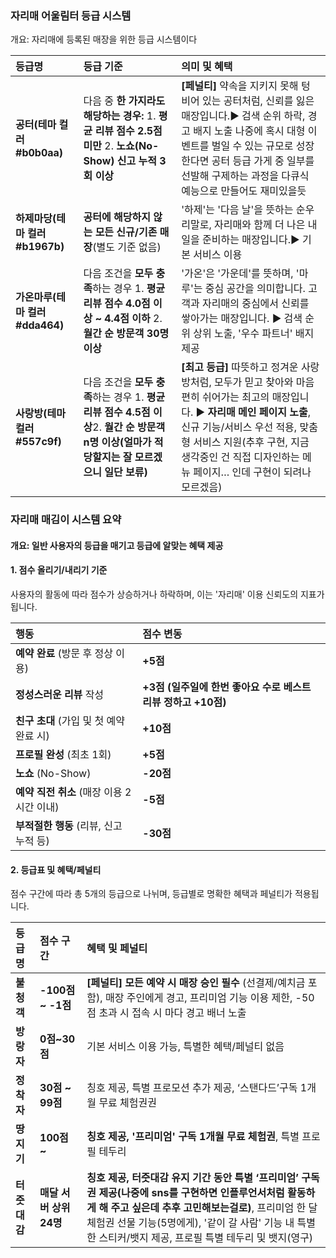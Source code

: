 ### **자리매 어울림터 등급 시스템**

개요: 자리매에 등록된 매장을 위한 등급 시스템이다

| 등급명 | 등급 기준 | 의미 및 혜택 |
| :---- | :---- | :---- |
| **공터(테마 컬러 \#b0b0aa)** | 다음 중 **한 가지라도 해당하는 경우:** 1\. **평균 리뷰 점수 2.5점 미만** 2\. **노쇼(No-Show) 신고 누적 3회 이상** | **\[페널티\]** 약속을 지키지 못해 텅 비어 있는 공터처럼, 신뢰를 잃은 매장입니다.▶ 검색 순위 하락, 경고 배지 노출 나중에 혹시 대형 이벤트를 벌일 수 있는 규모로 성장한다면 공터 등급 가게 중 일부를 선발해 구제하는 과정을 다큐식 예능으로 만들어도 재미있을듯 |
| **하제마당(테마 컬러 \#b1967b)**  | **공터에 해당하지 않는 모든 신규/기존 매장**(별도 기준 없음) | '하제'는 '다음 날'을 뜻하는 순우리말로, 자리매와 함께 더 나은 내일을 준비하는 매장입니다.▶ 기본 서비스 이용 |
| **가온마루(테마 컬러 \#dda464)** | 다음 조건을 **모두 충족**하는 경우 1\. **평균 리뷰 점수 4.0점 이상 \~ 4.4점 이하** 2\. **월간 순 방문객 30명 이상** | '가온'은 '가운데'를 뜻하며, '마루'는 중심 공간을 의미합니다. 고객과 자리매의 중심에서 신뢰를 쌓아가는 매장입니다. ▶ 검색 순위 상위 노출, '우수 파트너' 배지 제공 |
| **사랑방(테마 컬러 \#557c9f)** | 다음 조건을 **모두 충족**하는 경우 1\. **평균 리뷰 점수 4.5점 이상**2\. **월간 순 방문객 n명 이상(얼마가 적당할지는 잘 모르겠으니 일단 보류)** | **\[최고 등급\]** 따뜻하고 정겨운 사랑방처럼, 모두가 믿고 찾아와 마음 편히 쉬어가는 최고의 매장입니다. ▶ **자리매 메인 페이지 노출**, 신규 기능/서비스 우선 적용, 맞춤형 서비스 지원(추후 구현, 지금 생각중인 건 직접 디자인하는 메뉴 페이지… 인데 구현이 되려나 모르겠음) |

### **자리매 매김이 시스템 요약**

#### **개요: 일반 사용자의 등급을 매기고 등급에 알맞는 혜택 제공**

#### **1\. 점수 올리기/내리기 기준**

사용자의 활동에 따라 점수가 상승하거나 하락하며, 이는 '자리매' 이용 신뢰도의 지표가 됩니다.

| 행동 | 점수 변동 |
| :---- | :---- |
| **예약 완료** (방문 후 정상 이용) | **\+5점** |
| **정성스러운 리뷰** 작성 | **\+3점 (일주일에 한번 좋아요 수로 베스트 리뷰 정하고 \+10점)** |
| **친구 초대** (가입 및 첫 예약 완료 시) | **\+10점** |
| **프로필 완성** (최초 1회) | **\+5점** |
| **노쇼** (No-Show) | **\-20점** |
| **예약 직전 취소** (매장 이용 2시간 이내) | **\-5점** |
| **부적절한 행동** (리뷰, 신고 누적 등) | **\-30점** |

#### **2\. 등급표 및 혜택/페널티**

점수 구간에 따라 총 5개의 등급으로 나뉘며, 등급별로 명확한 혜택과 페널티가 적용됩니다.

| 등급명 | 점수 구간 | 혜택 및 페널티 |
| :---- | :---- | :---- |
| **불청객** | **\-100점 \~ \-1점** | **\[페널티\] 모든 예약 시 매장 승인 필수** (선결제/예치금 포함), 매장 주인에게 경고, 프리미엄 기능 이용 제한, \-50점 초과 시 접속 시 마다 경고 배너 노출 |
| **방랑자** | **0점\~30점** | 기본 서비스 이용 가능, 특별한 혜택/페널티 없음 |
| **정착자** | **30점 \~ 99점** | 칭호 제공, 특별 프로모션 추가 제공, ‘스탠다드’구독 1개월 무료 체험권권 |
| **땅지기** | **100점 \~** | **칭호 제공, '프리미엄' 구독 1개월 무료 체험권**, 특별 프로필 테두리 |
| **터줏대감** | **매달 서버 상위 24명** | **칭호 제공, 터줏대감 유지 기간 동안 특별 ‘프리미엄’ 구독권 제공(나중에 sns를 구현하면 인플루언서처럼 활동하게 해 주고 싶은데 추후 고민해보는걸로)**, 프리미엄 한 달 체험권 선물 기능(5명에게), '같이 갈 사람' 기능 내 특별한 스티커/뱃지 제공, 프로필 특별 테두리 및 뱃지(영구) |

